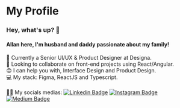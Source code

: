 # My Profile

### Hey, what's up? 👋
#### Allan here, I'm husband and daddy passionate about my family!

🚀 Currently a Senior UI/UX & Product Designer at Designa.
<br/>💜 Looking to collaborate on front-end projects using React/Angular.
<br/>😊 I can help you with, Interface Design and Product Design.
<br/>💻 My stack: Figma, ReactJS and Typescript.
<br/><br/>👨‍💻 My socials medias: [![Linkedin Badge](https://img.shields.io/badge/LinkedIn-0077B5?style=for-the-badge&logo=linkedin&logoColor=white)](https://www.linkedin.com/in/allanmgoncalves/)  [![Instagram Badge](https://img.shields.io/badge/Instagram-E4405F?style=for-the-badge&logo=instagram&logoColor=white)](https://www.instagram.com/allanmgoncalves/)  [![Medium Badge](https://img.shields.io/badge/Medium-12100E?style=for-the-badge&logo=medium&logoColor=white)](https://allanmgoncalves.medium.com/)
